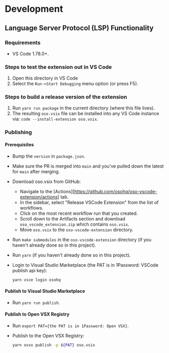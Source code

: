 # Development

## Language Server Protocol (LSP) Functionality

### Requirements

- VS Code 1.78.0+.

### Steps to test the extension out in VS Code

1. Open this directory in VS Code
2. Select the `Run->Start Debugging` menu option (or press  F5).

### Steps to build a release version of the extension

1. Run `yarn run package` in the current directory (where
   this file lives).
2. The resulting `oso.vsix` file can be installed into any VS Code
   instance via: `code --install-extension oso.vsix`.

### Publishing

#### Prerequisites

- Bump the `version` in `package.json`.
- Make sure the PR is merged into `main` and you've pulled down the latest for `main` after merging.
- Download oso.vsix from GitHub:
   - Navigate to the [Actions][https://github.com/osohq/oso-vscode-extension/actions] tab.
   - In the sidebar, select "Release VSCode Extension" from the list of workflows.
   - Click on the most recent workflow run that you created.
   - Scroll down to the Artifacts section and download `oso_vscode_extension.zip` which contains `oso.vsix`.
   - Move `oso.vsix` to the `oso-vscode-extension` directory.
- Run `make submodules` in the `oso-vscode-extension` directory (if you haven't already done so in this project).
- Run `yarn` (if you haven't already done so in this project).
- Login to Visual Studio Marketplace (the PAT is in 1Password: VSCode publish
  api key):

   ```console
   yarn vsce login osohq
   ```

#### Publish to Visual Studio Marketplace

- Run `yarn run publish`.

#### Publish to Open VSX Registry

- Run `export PAT={the PAT is in 1Password: Open VSX}`.
- Publish to the Open VSX Registry:

   ```bash
   yarn ovsx publish -p ${PAT} oso.vsix
   ```
